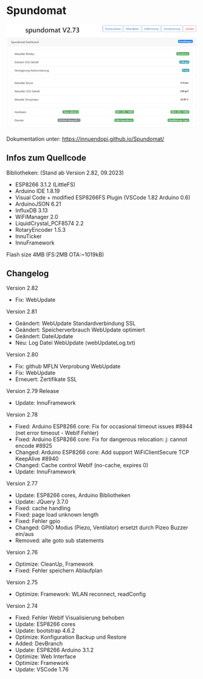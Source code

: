 # Spundomat

![ov1](/docs/img/Spundomat01.jpg)

Dokumentation unter: <https://innuendopi.github.io/Spundomat/>

## Infos zum Quellcode

Bibliotheken: (Stand ab Version 2.82, 09.2023)

- ESP8266 3.1.2 (LittleFS)
- Arduino IDE 1.8.19
- Visual Code + modified ESP8266FS Plugin (VSCode 1.82 Arduino 0.6)
- ArduinoJSON 6.21
- InfluxDB 3.13
- WiFiManager 2.0
- LiquidCrystal_PCF8574 2.2
- RotaryEncoder 1.5.3
- InnuTicker
- InnuFramework

Flash size 4MB (FS:2MB OTA:~1019kB)

## Changelog

Version 2.82

- Fix:          WebUpdate

Version 2.81

- Geändert:     WebUpdate Standardverbindung SSL
- Geändert:     Speicherverbrauch WebUpdate optimiert
- Geändert:     DateiUpdate
- Neu:          Log Datei WebUpdate (webUpdateLog.txt)

Version 2.80

- Fix:          github MFLN Verprobung WebUpdate
- Fix:          WebUpdate
- Erneuert:     Zertifikate SSL

Version 2.79 Release

- Update:     InnuFramework

Version 2.78

- Fixed:      Arduino ESP8266 core: Fix for occasional timeout issues #8944 (net error timeout - WebIf Fehler)
- Fixed:      Arduino ESP8266 core: Fix for dangerous relocation: j: cannot encode #8925
- Changed:    Arduino ESP8266 core: Add support WiFiClientSecure TCP KeepAlive #8940
- Changed:    Cache control WebIf (no-cache, expires 0)
- Update:     InnuFramework

Version 2.77

- Update:   ESP8266 cores, Arduino Bibliotheken
- Update:   JQuery 3.7.0
- Fixed:    cache handling
- Fixed:    page load unknown length
- Fixed:    Fehler gpio
- Changed:  GPIO Modus (Piezo, Ventilator) ersetzt durch Pizeo Buzzer ein/aus
- Removed:  alte goto sub statements

Version 2.76

- Optimize: CleanUp, Framework
- Fixed:    Fehler speichern Ablaufplan

Version 2.75

- Optimize: Framework: WLAN reconnect, readConfig

Version 2.74

- Fixed:    Fehler WebIf Visualisierung behoben
- Update:   ESP8266 cores
- Update:   bootstrap 4.6.2
- Optimize: Konfiguration Backup und Restore
- Added:    DevBranch
- Update:   ESP8266 Arduino 3.1.2
- Optimize: Web Interface
- Optimize: Framework
- Update:   VSCode 1.76
